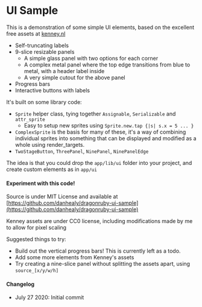 # UI Sample

This is a demonstration of some simple UI elements, based on the excellent free assets at [kenney.nl](https://www.kenney.nl/)
- Self-truncating labels
- 9-slice resizable panels
  - A simple glass panel with two options for each corner
  - A complex metal panel where the top edge transitions from blue to metal, with a header label inside
  - A very simple cutout for the above panel
- Progress bars
- Interactive buttons with labels

It's built on some library code:
- `Sprite` helper class, tying together `Assignable`, `Serializable` and `attr_sprite`
  - Easy to setup new sprites using `Sprite.new.tap {|s| s.x = 5 ... }`
- `ComplexSprite` is the basis for many of these, it's a way of combining individual sprites into something that can be
  displayed and modified as a whole using render_targets.
- `TwoStageButton`, `ThreePanel`, `NinePanel`, `NinePanelEdge`

The idea is that you could drop the `app/lib/ui` folder into your project, and create custom elements as in `app/ui`

#### Experiment with this code!
Source is under MIT License and available at [https://github.com/danhealy/dragonruby-ui-sample](https://github.com/danhealy/dragonruby-ui-sample)

Kenney assets are under CC0 license, including modifications made by me to allow for pixel scaling

Suggested things to try:
- Build out the vertical progress bars!  This is currently left as a todo.
- Add some more elements from Kenney's assets
- Try creating a nine-slice panel without splitting the assets apart, using `source_[x/y/w/h]`

#### Changelog
- July 27 2020: Initial commit
